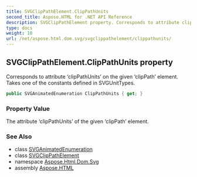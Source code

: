 ```yaml
---
title: SVGClipPathElement.ClipPathUnits
second_title: Aspose.HTML for .NET API Reference
description: SVGClipPathElement property. Corresponds to attribute clipPathUnits on the given clipPath element. Takes one of the constants defined in SVGUnitTypes
type: docs
weight: 10
url: /net/aspose.html.dom.svg/svgclippathelement/clippathunits/
---
```

## SVGClipPathElement.ClipPathUnits property

Corresponds to attribute ‘clipPathUnits’ on the given ‘clipPath’ element. Takes one of the constants defined in SVGUnitTypes.

```csharp
public SVGAnimatedEnumeration ClipPathUnits { get; }
```

### Property Value

The attribute ‘clipPathUnits’ of the given ‘clipPath’ element.

### See Also

* class [SVGAnimatedEnumeration](../../../aspose.html.dom.svg.datatypes/svganimatedenumeration/)
* class [SVGClipPathElement](../)
* namespace [Aspose.Html.Dom.Svg](../../svgclippathelement/)
* assembly [Aspose.HTML](../../../)
